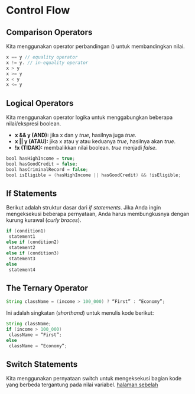 # Control Flow

## Comparison Operators

Kita menggunakan operator perbandingan () untuk membandingkan nilai.
```java
x == y // equality operator
x != y. // in-equality operator
x > y
x >= y
x < y
x <= y
```

## Logical Operators
Kita menggunakan operator logika untuk menggabungkan beberapa nilai/ekspresi boolean.
+ **x && y (AND):** jika x dan y *true*, hasilnya juga *true*.
+ **x || y (ATAU):** jika x atau y atau keduanya *true*, hasilnya akan *true*.
+ **!x (TIDAK):** membalikkan nilai boolean. *true* menjadi *false*.

```java
bool hasHighIncome = true;
bool hasGoodCredit = false;
bool hasCriminalRecord = false;
bool isEligible = (hasHighIncome || hasGoodCredit) && !isEligible;
```

## If Statements
Berikut adalah struktur dasar dari *if statements*. Jika Anda ingin mengeksekusi beberapa pernyataan, Anda harus membungkusnya dengan kurung kurawal (*curly braces*).

```java
if (condition1)
 statement1
else if (condition2)
 statement2
else if (condition3)
 statement3
else
 statement4
```

## The Ternary Operator
```java
String className = (income > 100_000) ? “First” : “Economy”;
```

Ini adalah singkatan (*shorthand*) untuk menulis kode berikut:

```java
String className;
if (income > 100_000)
 className = “First”;
else
 className = “Economy”;
```

## Switch Statements

Kita menggunakan pernyataan switch untuk mengeksekusi bagian kode yang berbeda tergantung pada nilai variabel.
[halaman sebelah](1-types.md)

